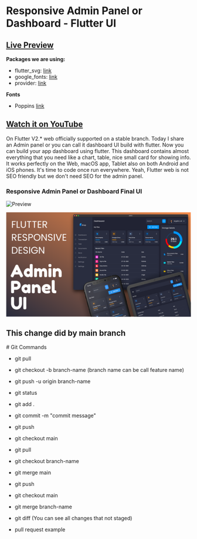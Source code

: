 # Responsive Admin Panel or Dashboard - Flutter UI

## [Live Preview](https://abuanwar072.github.io/Flutter-Responsive-Admin-Panel-or-Dashboard/#/)

**Packages we are using:**

- flutter_svg: [link](https://pub.dev/packages/flutter_svg)
- google_fonts: [link](https://pub.dev/packages/google_fonts)
- provider: [link](https://pub.dev/packages/provider)

**Fonts**

- Poppins [link](https://fonts.google.com/specimen/Poppins)

## [Watch it on YouTube](https://youtu.be/_uOgXpEHNbc)

On Flutter V2.* web officially supported on a stable branch. Today I share an Admin panel or you can call it dashboard UI build with flutter.  Now you can build your app dashboard using flutter. This dashboard contains almost everything that you need like a chart, table, nice small card for showing info. 
It works perfectly on the Web, macOS app, Tablet also on both Android and iOS phones. It's time to code once run everywhere. Yeah, Flutter web is not SEO friendly but we don't need SEO for the admin panel.

### Responsive Admin Panel or Dashboard Final UI

![Preview](/gif.gif)

![App UI](/ui.png)

## This change did by main branch

# Git Commands 

- git pull
- git checkout -b branch-name (branch name can be call feature name)
- git push -u origin branch-name
- git status
- git add .
- git commit -m "commit message"
- git push
- git checkout main 
- git pull 
- git checkout branch-name
- git merge main 
- git push 
- git checkout main
- git merge branch-name


- git diff (You can see all changes that not staged)

- pull request example